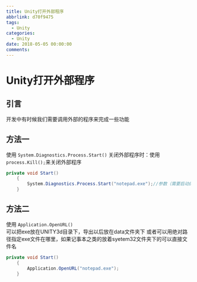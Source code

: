 ```yaml
---
title: Unity打开外部程序
abbrlink: d70f9475
tags:
  - Unity
categories:
  - Unity
date: 2018-05-05 00:00:00
comments:
---
```


# Unity打开外部程序

## 引言
开发中有时候我们需要调用外部的程序来完成一些功能  

## 方法一
使用 `System.Diagnostics.Process.Start()`
关闭外部程序时：使用 `process.Kill();`来关闭外部程序
```C#
private void Start()
    {
        System.Diagnostics.Process.Start("notepad.exe");//参数（需要启动的外部程序所在文件位置）
    }

```
## 方法二
使用 `Application.OpenURL()`  
 可以把exe放在UNITY3d目录下，导出以后放在data文件夹下
或者可以用绝对路径指定exe文件在哪里，如果记事本之类的放着syetem32文件夹下的可以直接文件名
```C#
private void Start()
    {
        Application.OpenURL("notepad.exe");
    }

```